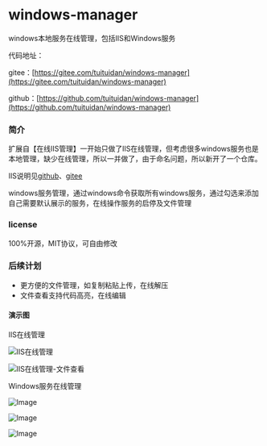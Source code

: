 # windows-manager
windows本地服务在线管理，包括IIS和Windows服务

代码地址：

gitee：[https://gitee.com/tuituidan/windows-manager](https://gitee.com/tuituidan/windows-manager)

github：[https://github.com/tuituidan/windows-manager](https://github.com/tuituidan/windows-manager)

### 简介

扩展自【在线IIS管理】一开始只做了IIS在线管理，但考虑很多windows服务也是本地管理，缺少在线管理，所以一并做了，由于命名问题，所以新开了一个仓库。

IIS说明见[github](https://github.com/tuituidan/iis-manager)、[gitee](https://gitee.com/tuituidan/iis-manager)

windows服务管理，通过windows命令获取所有windows服务，通过勾选来添加自己需要默认展示的服务，在线操作服务的启停及文件管理

### license

100%开源，MIT协议，可自由修改

### 后续计划

- 更方便的文件管理，如复制粘贴上传，在线解压
- 文件查看支持代码高亮，在线编辑

#### 演示图

IIS在线管理

![IIS在线管理](https://github.com/user-attachments/assets/798cf769-6036-44d5-97f9-71b70315a890)

![IIS在线管理-文件查看](https://github.com/user-attachments/assets/ad1208e1-2eec-44a2-af31-b2c0f8231844)

Windows服务在线管理

![Image](https://github.com/user-attachments/assets/fd0b6757-dee2-4ca7-8ab4-f727d436b6d3)

![Image](https://github.com/user-attachments/assets/8c2cba1f-eeb5-4584-858e-3bd708e77250)

![Image](https://github.com/user-attachments/assets/3619695e-7058-4f76-9d05-523f17cd66c7)
